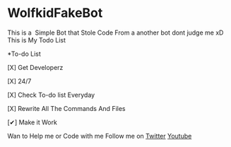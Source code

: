 # WolfkidFakeBot
This is a  Simple Bot that Stole Code From a another bot dont judge me xD
This is My Todo List

*To-do List



[X] Get Developerz

[X] 24/7

[X] Check To-do list Everyday

[X] Rewrite All The Commands And Files

[✔] Make it Work



Wan to Help me or Code with me Follow me on 
[Twitter](https://.mobile.twitter.com/@TheRealWolfkid)
[Youtube](htttps://www.youtube.com/c/Wolfkid)
